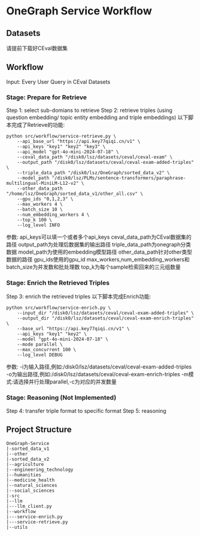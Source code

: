 # OneGraph Service Workflow

## Datasets
请提前下载好CEval数据集

## Workflow
Input: 
Every User Query in CEval Datasets

### Stage: Prepare for Retrieve
Step 1: select sub-domians to retrieve
Step 2: retrieve triples (using question embedding/ topic entity embedding and triple embeddings)
以下脚本完成了Retrieve的功能:

    python src/workflow/service-retrieve.py \
        --api_base_url "https://api.key77qiqi.cn/v1" \
        --api_keys "key1" "key2" "key3" \
        --api_model "gpt-4o-mini-2024-07-18" \
        --ceval_data_path "/disk0/lsz/datasets/ceval/ceval-exam" \
        --output_path "/disk0/lsz/datasets/ceval/ceval-exam-added-triples" \
        --triple_data_path "/disk0/lsz/OneGraph/sorted_data_v2" \
        --model_path "/disk0/lsz/PLMs/sentence-transformers/paraphrase-multilingual-MiniLM-L12-v2" \
        --other_data_path "/home/lsz/OneGraph/sorted_data_v1/other_all.csv" \
        --gpu_ids "0,1,2,3" \
        --max_workers 4 \
        --batch_size 10 \
        --num_embedding_workers 4 \
        --top_k 100 \
        --log_level INFO

参数:
api_keys可以填一个或者多个api_keys
ceval_data_path为CEval数据集的路径
output_path为处理后数据集的输出路径
triple_data_path为onegraph分类数据
model_path为使用的embedding模型路径
other_data_path针对other类型数据的路径
gpu_ids使用的gpu_id
max_workers,num_embedding_workers和batch_size为并发数和批处理数
top_k为每个sample检索回来的三元组数量

### Stage: Enrich the Retrieved Triples
Step 3: enrich the retrieved triples
以下脚本完成Enrich功能:

    python src/workflow/service-enrich.py \
        --input_dir "/disk0/lsz/datasets/ceval/ceval-exam-added-triples" \
        --output_dir "/disk0/lsz/datasets/ceval/ceval-exam-enrich-triples" \
        --base_url "https://api.key77qiqi.cn/v1" \
        --api_keys "key1" "key2" \
        --model "gpt-4o-mini-2024-07-18" \
        --mode parallel \
        --max_concurrent 100 \
        --log_level DEBUG

参数:
-i为输入路径,例如:/disk0/lsz/datasets/ceval/ceval-exam-added-triples
-o为输出路径,例如:/disk0/lsz/datasets/ceval/ceval-exam-enrich-triples
-m模式:请选择并行处理parallel,-c为对应的并发数量

### Stage: Reasoning (Not Implemented)
Step 4: transfer triple format to specific format
Step 5: reasoning

## Project Structure
    OneGraph-Service
    |-sorted_data_v1
    |--other
    |-sorted_data_v2
    |--agriculture
    |--engineering_technology
    |--humanities
    |--medicine_health
    |--natural_sciences
    |--social_sciences
    |-src
    |--llm
    |---llm_client.py
    |--workflow
    |---service-enrich.py
    |---service-retrieve.py
    |--utils